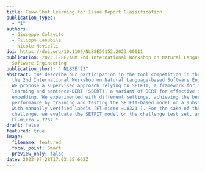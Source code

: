 ```yaml
---
title: Feww-Shot Learning for Issue Report Classification
publication_types:
  - "1"
authors:
  - Giuseppe Colavito
  - Filippo Lanubile
  - Nicole Novielli
doi: https://doi.org/10.1109/NLBSE59153.2023.00011
publication: 2023 IEEE/ACM 2nd International Workshop on Natural Language-Based
  Software Engineering
publication_short: " NLBSE'23"
abstract: "We describe our participation in the tool competition in the scope of
  the 2nd International Workshop on Natural Language-based Software Engineering.
  We propose a supervised approach relying on SETFIT, a framework for few-shot
  learning and sentence-BERT (SBERT), a variant of BERT for effective sentence
  embedding. We experimented with different settings, achieving the best
  performance by training and testing the SETFIT-based model on a subset of data
  with manually verified labels (Fl-micro =.8321 ). For the sake of the
  challenge, we evaluate the SETFIT model on the challenge test set, achieving
  Fl-micro =.7767 "
draft: false
featured: true
image:
  filename: featured
  focal_point: Smart
  preview_only: false
date: 2023-07-28T17:03:55.662Z
---
```

